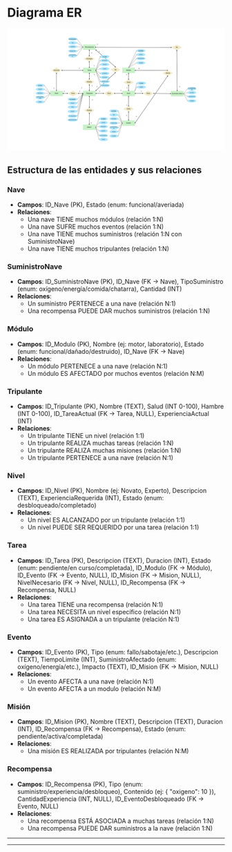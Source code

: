 # Diagrama ER

![Nave](Nave.png)

## Estructura de las entidades y sus relaciones

### Nave
- **Campos**: ID_Nave (PK), Estado (enum: funcional/averiada)
- **Relaciones**:
    - Una nave TIENE muchos módulos (relación 1:N)
    - Una nave SUFRE muchos eventos (relación 1:N)
    - Una nave TIENE muchos suministros (relación 1:N con SuministroNave)
    - Una nave TIENE muchos tripulantes (relación 1:N)

### SuministroNave
- **Campos**: ID_SuministroNave (PK), ID_Nave (FK → Nave), TipoSuministro (enum: oxígeno/energía/comida/chatarra), Cantidad (INT)
- **Relaciones**:
    - Un suministro PERTENECE a una nave (relación N:1)
    - Una recompensa PUEDE DAR muchos suministros (relación 1:N)

### Módulo
- **Campos**: ID_Modulo (PK), Nombre (ej: motor, laboratorio), Estado (enum: funcional/dañado/destruido), ID_Nave (FK → Nave)
- **Relaciones**:
    - Un módulo PERTENECE a una nave (relación N:1)
    - Un módulo ES AFECTADO por muchos eventos (relación N:M)

### Tripulante
- **Campos**: ID_Tripulante (PK), Nombre (TEXT), Salud (INT 0-100), Hambre (INT 0-100), ID_TareaActual (FK → Tarea, NULL), ExperienciaActual (INT)
- **Relaciones**:
    - Un tripulante TIENE un nivel (relación 1:1)
    - Un tripulante REALIZA muchas tareas (relación 1:N)
    - Un tripulante REALIZA muchas misiones (relación 1:N)
    - Un tripulante PERTENECE a una nave (relación N:1)

### Nivel
- **Campos**: ID_Nivel (PK), Nombre (ej: Novato, Experto), Descripcion (TEXT), ExperienciaRequerida (INT), Estado (enum: desbloqueado/completado)
- **Relaciones**:
    - Un nivel ES ALCANZADO por un tripulante (relación 1:1)
    - Un nivel PUEDE SER REQUERIDO por una tarea (relación 1:1)

### Tarea
- **Campos**: ID_Tarea (PK), Descripcion (TEXT), Duracion (INT), Estado (enum: pendiente/en curso/completada), ID_Modulo (FK → Módulo), ID_Evento (FK → Evento, NULL), ID_Mision (FK → Mision, NULL), NivelNecesario (FK → Nivel, NULL), ID_Recompensa (FK → Recompensa, NULL)
- **Relaciones**:
    - Una tarea TIENE una recompensa (relación N:1)
    - Una tarea NECESITA un nivel específico (relación N:1)
    - Una tarea ES ASIGNADA a un tripulante (relación N:1)

### Evento
- **Campos**: ID_Evento (PK), Tipo (enum: fallo/sabotaje/etc.), Descripcion (TEXT), TiempoLimite (INT), SuministroAfectado (enum: oxígeno/energía/etc.), Impacto (TEXT), ID_Mision (FK → Mision, NULL)
- **Relaciones**:
    - Un evento AFECTA a una nave (relación N:1)
    - Un evento AFECTA a un modulo (relación N:M)

### Misión
- **Campos**: ID_Mision (PK), Nombre (TEXT), Descripcion (TEXT), Duracion (INT), ID_Recompensa (FK → Recompensa), Estado (enum: pendiente/activa/completada)
- **Relaciones**:
    - Una misión ES REALIZADA por tripulantes (relación N:M)

### Recompensa
- **Campos**: ID_Recompensa (PK), Tipo (enum: suministro/experiencia/desbloqueo), Contenido (ej: { "oxigeno": 10 }), CantidadExperiencia (INT, NULL), ID_EventoDesbloqueado (FK → Evento, NULL)
- **Relaciones**:
    - Una recompensa ESTÁ ASOCIADA a muchas tareas (relación 1:N)
    - Una recompensa PUEDE DAR suministros a la nave (relación 1:N)

---



---
